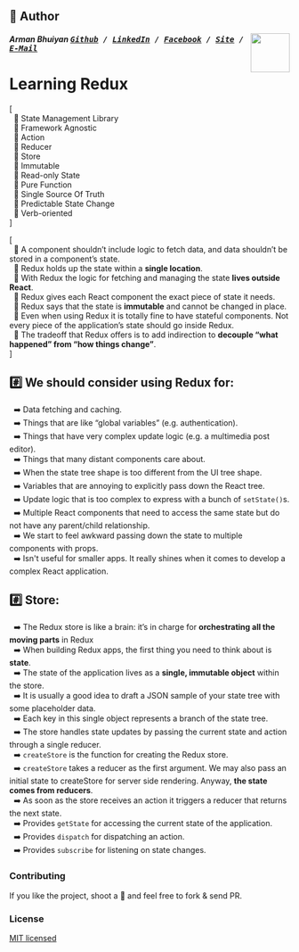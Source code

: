 ## 📝 Author
[<img src="https://media.licdn.com/dms/image/C5103AQE3SdZqmIyW0A/profile-displayphoto-shrink_200_200/0?e=1533168000&v=beta&t=reTZbwaCbB9R9V47Q9XiBGgGpY6_dS0KSK_gA8WsVCc" align="right" height="70" width="70">](http://armanbhuiyan.com)

##### Arman Bhuiyan <kbd>[Github](https://github.com/arman37) / [LinkedIn](https://www.linkedin.com/in/arman-bhuiyan) / [Facebook](https://www.facebook.com/arman.it37) / [Site](http://armanbhuiyan.com) /  [E-Mail](mailto:arman.it37@gmail.com)</kbd>

# Learning Redux

[ <br />
&nbsp; :diamond_shape_with_a_dot_inside: State Management Library <br />
&nbsp; :diamond_shape_with_a_dot_inside: Framework Agnostic <br />
&nbsp; :diamond_shape_with_a_dot_inside: Action <br />
&nbsp; :diamond_shape_with_a_dot_inside: Reducer <br />
&nbsp; :diamond_shape_with_a_dot_inside: Store <br />
&nbsp; :diamond_shape_with_a_dot_inside: Immutable <br />
&nbsp; :diamond_shape_with_a_dot_inside: Read-only State <br />
&nbsp; :diamond_shape_with_a_dot_inside: Pure Function <br />
&nbsp; :diamond_shape_with_a_dot_inside: Single Source Of Truth <br />
&nbsp; :diamond_shape_with_a_dot_inside: Predictable State Change <br />
&nbsp; :diamond_shape_with_a_dot_inside: Verb-oriented <br />
]

[ <br />
&nbsp; :diamond_shape_with_a_dot_inside: A component shouldn’t include logic to fetch data, and data shouldn’t be stored in a component’s state. <br />
&nbsp; :diamond_shape_with_a_dot_inside: Redux holds up the state within a **single location**. <br />
&nbsp; :diamond_shape_with_a_dot_inside: With Redux the logic for fetching and managing the state **lives outside React**. <br />
&nbsp; :diamond_shape_with_a_dot_inside: Redux gives each React component the exact piece of state it needs. <br />
&nbsp; :diamond_shape_with_a_dot_inside: Redux says that the state is **immutable** and cannot be changed in place. <br />
&nbsp; :diamond_shape_with_a_dot_inside: Even when using Redux it is totally fine to have stateful components. Not every piece of the application’s state should go inside Redux. <br />
&nbsp; :diamond_shape_with_a_dot_inside: The tradeoff that Redux offers is to add indirection to **decouple “what happened” from “how things change”**. <br />
]

## :hash: We should consider using Redux for:
&nbsp; :arrow_right: Data fetching and caching. <br />
&nbsp; :arrow_right: Things that are like “global variables” (e.g. authentication). <br />
&nbsp; :arrow_right: Things that have very complex update logic (e.g. a multimedia post editor). <br />
&nbsp; :arrow_right: Things that many distant components care about. <br />
&nbsp; :arrow_right: When the state tree shape is too different from the UI tree shape. <br />
&nbsp; :arrow_right: Variables that are annoying to explicitly pass down the React tree. <br />
&nbsp; :arrow_right: Update logic that is too complex to express with a bunch of `setState()`s. <br />
&nbsp; :arrow_right: Multiple React components that need to access the same state but do not have any parent/child relationship. <br />
&nbsp; :arrow_right: We start to feel awkward passing down the state to multiple components with props. <br />
&nbsp; :arrow_right: Isn't useful for smaller apps. It really shines when it comes to develop a complex React application. <br />

## :hash: Store:
&nbsp; :arrow_right: The Redux store is like a brain: it’s in charge for **orchestrating all the moving parts** in Redux <br />
&nbsp; :arrow_right: When building Redux apps, the first thing you need to think about is **state**. <br />
&nbsp; :arrow_right: The state of the application lives as a **single, immutable object** within the store. <br />
&nbsp; :arrow_right: It is usually a good idea to draft a JSON sample of your state tree with some placeholder data. <br />
&nbsp; :arrow_right: Each key in this single object represents a branch of the state tree. <br />
&nbsp; :arrow_right: The store handles state updates by passing the current state and action through a single reducer. <br />
&nbsp; :arrow_right: `createStore` is the function for creating the Redux store.  <br />
&nbsp; :arrow_right: `createStore` takes a reducer as the first argument. We may also pass an initial state to createStore for server side rendering. Anyway, **the state comes from reducers**. <br />
&nbsp; :arrow_right: As soon as the store receives an action it triggers a reducer that returns the next state. <br />
&nbsp; :arrow_right: Provides `getState` for accessing the current state of the application. <br />
&nbsp; :arrow_right: Provides `dispatch` for dispatching an action. <br />
&nbsp; :arrow_right: Provides `subscribe` for listening on state changes. <br />

### Contributing
If you like the project, shoot a :star2: and feel free to fork & send PR.

### License

[MIT licensed](./LICENSE)
